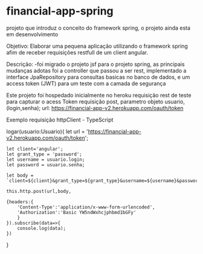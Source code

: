 # financial-app-spring

projeto que introduz o conceito do framework spring, o projeto ainda esta em desenvolvimento

Objetivo:
Elaborar uma pequena aplicação utilizando o framework spring afim de receber requisições restfull de um client angular.

Descrição:
-foi migrado o projeto jsf para o projeto spring, as principais mudanças adotas foi a controller que passou a ser rest, implementado a interface JpaRepository para consultas basicas no banco de dados, e um access token (JWT) para um teste com a camada de segurança

Este projeto foi hospedado inicialmente no heroku
requisição rest de teste para capturar o acess Token
requisição post, parametro objeto usuario, (login,senha);
url: https://financial-app-v2.herokuapp.com/oauth/token

Exemplo requisição httpClient - TypeScript

logar(usuario:Usuario){
	let url = 'https://financial-app-v2.herokuapp.com/oauth/token';
		
	let client='angular';
	let grant_type = 'password';
	let username = usuario.login;
	let password = usuario.senha;

	let body = `client=${client}&grant_type=${grant_type}&username=${username}&password=${password}`;

	this.http.post(url,body,

	{headers:{
		'Content-Type':'application/x-www-form-urlencoded',
		'Authorization':'Basic YW5ndWxhcjphbmd1bGFy'
		}
	}).subscribe(data=>{
		console.log(data);
	})
}
